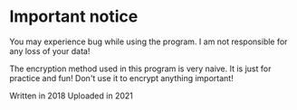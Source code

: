 # Important notice
You may experience bug while using the program.
I am not responsible for any loss of your data!

The encryption method used in this program is very naive.
It is just for practice and fun! Don't use it to encrypt anything important!


Written in 2018
Uploaded in 2021
